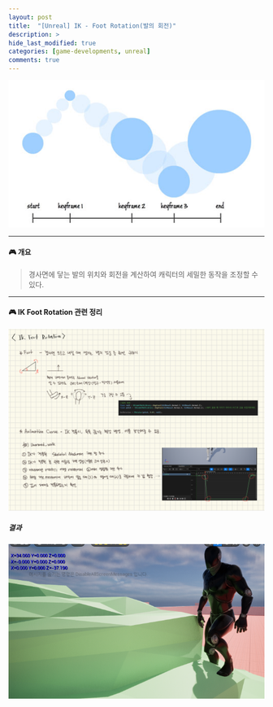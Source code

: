 ```yaml
---
layout: post
title:  "[Unreal] IK - Foot Rotation(발의 회전)"
description: >
hide_last_modified: true
categories: [game-developments, unreal]
comments: true
---
```


<p align="center">
  <img src="../../../assets/img/blog/unity/keyframe_animation.jpg" style="width: 832px; height: auto" />
</p>

-----

#### 🎮 개요
> 경사면에 닿는 발의 위치와 회전을 계산하여 캐릭터의 세밀한 동작을 조정할 수 있다.

-----

#### 🎮 IK Foot Rotation 관련 정리

<p align="center">
  <img src="../../../assets/img/blog/unreal/foot_ik_ex.png" style="width: 832px; height: auto" />
</p>

##### 결과
<p align="center">
  <img src="../../../assets/img/blog/unreal/foot_ik_result_img.png" style="width: 832px; height: auto" />
</p>
